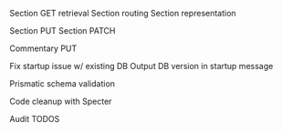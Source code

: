 Section GET retrieval
  Section routing
  Section representation

Section PUT
Section PATCH

Commentary PUT

Fix startup issue w/ existing DB
Output DB version in startup message

Prismatic schema validation

Code cleanup with Specter

Audit TODOS